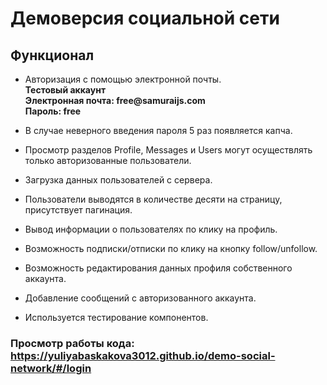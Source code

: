 # Демоверсия социальной сети

## Функционал

+ Авторизация с помощью электронной почты.  
__Тестовый аккаунт__  
__Электронная почта: free@samuraijs.com__  
__Пароль: free__                                                           

+ В случае неверного введения пароля 5 раз появляется капча.

+ Просмотр разделов Profile, Messages и Users могут осуществлять только авторизованные пользователи.

+ Загрузка данных пользователей с сервера.

+ Пользователи выводятся в количестве десяти на страницу, присутствует пагинация. 

+ Вывод информации о пользователях по клику на профиль.

+ Возможность подписки/отписки по клику на кнопку follow/unfollow.

+ Возможность редактирования данных профиля собственного аккаунта.

+ Добавление сообщений с авторизованного аккаунта.

+ Используется тестирование компонентов.

### Просмотр работы кода: https://yuliyabaskakova3012.github.io/demo-social-network/#/login



